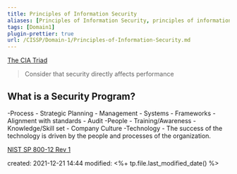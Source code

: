 ```yaml
---
title: Principles of Information Security
aliases: [Principles of Information Security, principles of information security]
tags: [Domain1]
plugin-prettier: true
url: /CISSP/Domain-1/Principles-of-Information-Security.md
---
```


[The CIA Triad](notes/CISSP/Domain%201/Triad/__CIA__)

> Consider that security directly affects performance

## What is a Security Program?
-Process
	- Strategic Planning
	- Management
	- Systems
	- Frameworks
	- Alignment with standards
	- Audit
-People
	- Training/Awareness
	- Knowledge/Skill set
	- Company Culture
-Technology
	- The success of the technology is driven by the people and processes of the organization.

[NIST SP 800-12 Rev 1](notes/CISSP/Domain%201/NIST%20SP%20800-12%20Rev%201)

created: 2021-12-21 14:44
modified: <%+ tp.file.last_modified_date() %>